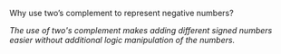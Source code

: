 Why use two’s complement to represent negative numbers?

*The use of two's complement makes adding different signed numbers easier without additional logic manipulation of the numbers.*